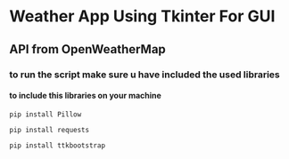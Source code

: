 # Weather App Using Tkinter For GUI 
## API from OpenWeatherMap
### to run the script make sure u have included the used libraries 
#### to include this libraries on your machine 
```
pip install Pillow 
```
```
pip install requests
```
```
pip install ttkbootstrap 
```
